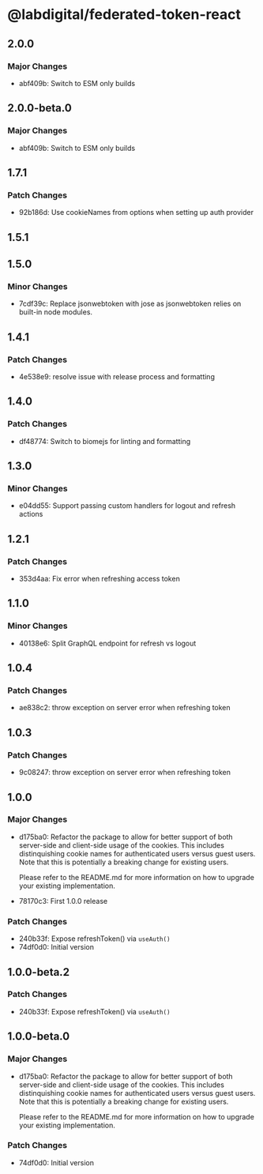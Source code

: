 # @labdigital/federated-token-react

## 2.0.0

### Major Changes

- abf409b: Switch to ESM only builds

## 2.0.0-beta.0

### Major Changes

- abf409b: Switch to ESM only builds

## 1.7.1

### Patch Changes

- 92b186d: Use cookieNames from options when setting up auth provider

## 1.5.1

## 1.5.0

### Minor Changes

- 7cdf39c: Replace jsonwebtoken with jose as jsonwebtoken relies on built-in node modules.

## 1.4.1

### Patch Changes

- 4e538e9: resolve issue with release process and formatting

## 1.4.0

### Patch Changes

- df48774: Switch to biomejs for linting and formatting

## 1.3.0

### Minor Changes

- e04dd55: Support passing custom handlers for logout and refresh actions

## 1.2.1

### Patch Changes

- 353d4aa: Fix error when refreshing access token

## 1.1.0

### Minor Changes

- 40138e6: Split GraphQL endpoint for refresh vs logout

## 1.0.4

### Patch Changes

- ae838c2: throw exception on server error when refreshing token

## 1.0.3

### Patch Changes

- 9c08247: throw exception on server error when refreshing token

## 1.0.0

### Major Changes

- d175ba0: Refactor the package to allow for better support of both server-side and
  client-side usage of the cookies. This includes distinquishing cookie names for
  authenticated users versus guest users. Note that this is potentially a breaking
  change for existing users.

  Please refer to the README.md for more information on how to upgrade your
  existing implementation.

- 78170c3: First 1.0.0 release

### Patch Changes

- 240b33f: Expose refreshToken() via `useAuth()`
- 74df0d0: Initial version

## 1.0.0-beta.2

### Patch Changes

- 240b33f: Expose refreshToken() via `useAuth()`

## 1.0.0-beta.0

### Major Changes

- d175ba0: Refactor the package to allow for better support of both server-side and
  client-side usage of the cookies. This includes distinquishing cookie names for
  authenticated users versus guest users. Note that this is potentially a breaking
  change for existing users.

  Please refer to the README.md for more information on how to upgrade your
  existing implementation.

### Patch Changes

- 74df0d0: Initial version
